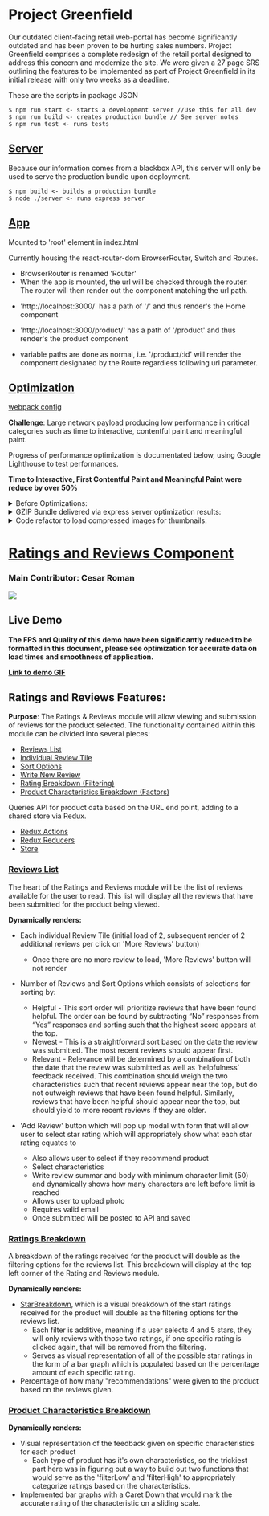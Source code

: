 # Project Greenfield

Our outdated client-facing retail web-portal has become significantly outdated and has been proven to be hurting sales numbers. Project Greenfield comprises a complete redesign of the retail portal designed to address this concern and modernize the site. We were given a 27 page SRS outlining the features to be implemented as part of Project Greenfield in its initial release with only two weeks as a deadline. 

These are the scripts in package JSON

```
$ npm run start <- starts a development server //Use this for all dev
$ npm run build <- creates production bundle // See server notes
$ npm run test <- runs tests
```

## [Server](/server/index.js)

Because our information comes from a blackbox API, this server will only be used to serve the production bundle upon deployment.

```
$ npm build <- builds a production bundle
$ node ./server <- runs express server
```

## [App](/src/components/App.js)

Mounted to 'root' element in index.html

Currently housing the react-router-dom BrowserRouter, Switch and Routes.

- BrowserRouter is renamed 'Router'
- When the app is mounted, the url will be checked through the router. The router will then render out the component matching the url path.

* 'http://localhost:3000/' has a path of '/' and thus render's the Home component
* 'http://localhost:3000/product/' has a path of '/product' and thus render's the product component

* variable paths are done as normal, i.e. '/product/:id' will render the component designated by the Route regardless following url parameter.

## [**Optimization**](/server/index.js)

[webpack config](/webpack.config.js)

**Challenge**: Large network payload producing low performance in critical categories such as time to interactive, contentful paint and meaningful paint.

Progress of performance optimization is documentated below, using Google Lighthouse to test performances.

**Time to Interactive, First Contentful Paint and Meaningful Paint were reduce by over 50%**
<details>
<summary>Before Optimizations:</summary>
<br>
<img src='https://i.imgur.com/YjpjiVy.png' width='50%'/>
</details>

<details>
<summary>GZIP Bundle delivered via express server optimization results:</summary>
<br>
<img src='https://i.imgur.com/FAIqUw2.png' width='50%'/>
</details>

<details>
<summary>Code refactor to load compressed images for thumbnails:</summary>
<br>
<img src='https://i.imgur.com/Gd19FTd.png' width='50%'/>
</details>

# [**Ratings and Reviews Component**](/src/components/Reviews)

### Main Contributor: **Cesar Roman**

![](https://drive.google.com/file/d/1MyRzfF42QJFiTc4ZOXMJSi23vAEjfMAi/view?usp=sharing)

## **Live Demo**
<b>The FPS and Quality of this demo have been significantly reduced to be formatted in this document, please see optimization for accurate data on load times and smoothness of application.</b>

[**Link to demo GIF**](http://g.recordit.co/kLOoxaYOUV.gif)

## Ratings and Reviews Features:

**Purpose**: The Ratings & Reviews module will allow viewing and submission of reviews for the product selected. The functionality contained within this module can be divided into several pieces:

- [Reviews List](/src/components/Reviews/reviewRatingsHelpers/ReviewsList.js)
- [Individual Review Tile](/src/components/Reviews/reviewRatingsHelpers/ReviewTile.js)
- [Sort Options](/src/components/Reviews/reviewRatingsHelpers/SortingView.js)
- [Write New Review](/src/components/Reviews/reviewRatingsHelpers/AddReview.js)
- [Rating Breakdown (Filtering)](/src/components/Reviews/reviewRatingsHelpers/RatingsBreakdown.js)
- [Product Characteristics Breakdown (Factors)](/src/components/Reviews/reviewRatingsHelpers/CharBreakdown.js)

Queries API for product data based on the URL end point, adding to a shared store via Redux.

- [Redux Actions](/src/actions/ReviewActions/actions.js)
- [Redux Reducers](/src/reducers/Reviews)
- [Store](/src/reducers/index.js)

### [Reviews List](/src/components/Reviews/reviewRatingsHelpers/ReviewsList.js)
The heart of the Ratings and Reviews module will be the list of reviews available for the user to read.   This list will display all the reviews that have been submitted for the product being viewed.  

**Dynamically renders:**

- Each individual Review Tile (initial load of 2, subsequent render of 2 additional reviews per click on 'More Reviews' button)
  - Once there are no more review to load, 'More Reviews' button will not render
- Number of Reviews and Sort Options which consists of selections for sorting by:
  - Helpful - This sort order will prioritize reviews that have been found helpful.  The order can be found by subtracting “No” responses from “Yes” responses and    sorting such that the highest score appears at the top.
  - Newest - This is a straightforward sort based on the date the review was submitted.  The most recent reviews should appear first.
  - Relevant - Relevance will be determined by a combination of both the date that the review was submitted as well as ‘helpfulness’ feedback received.  This        combination should weigh the two characteristics such that recent reviews appear near the top, but do not outweigh reviews that have been found helpful.          Similarly, reviews that have been helpful should appear near the top, but should yield to more recent reviews if they are older.


- 'Add Review' button which will pop up modal with form that will allow user to select star rating which will appropriately show what each star rating equates to
  - Also allows user to select if they recommend product
  - Select characteristics 
  - Write review summar and body with minimum character limit (50) and dynamically shows how many characters are left before limit is reached
  - Allows user to upload photo
  - Requires valid email
  - Once submitted will be posted to API and saved

### [Ratings Breakdown](/src/components/Reviews/reviewRatingsHelpers/RatingsBreakdown.js)
A breakdown of the ratings received for the product will double as the filtering options for the reviews list.  This breakdown will display at the top left corner of the Rating and Reviews module. 

**Dynamically renders:**

- [StarBreakdown](/src/components/Reviews/reviewRatingsHelpers/StarBreakdown.js), which is a visual breakdown of the start ratings received for the product will double as the filtering options for the reviews list.
  - Each filter is additive, meaning if a user selects 4 and 5 stars, they will only reviews with those two ratings, if one specific rating is clicked again, that    will be removed from the filtering.
  - Serves as visual representation of all of the possible star ratings in the form of a bar graph which is   populated based on the percentage amount of each        specific rating.
- Percentage of how many "recommendations" were given to the product based on the reviews given.

### [Product Characteristics Breakdown](/src/components/Reviews/reviewRatingsHelpers/CharBreakdown.js)

**Dynamically renders:**
- Visual representation of the feedback given on specific characteristics for each product
  - Each type of product has it's own characteristics, so the trickiest part here was in figuring out a way to build out two functions that would serve as the 'filterLow' and 'filterHigh' to appropriately categorize ratings based on the characteristics. 
- Implemented bar graphs with a Caret Down that would mark the accurate rating of the characteristic on a sliding scale. 
